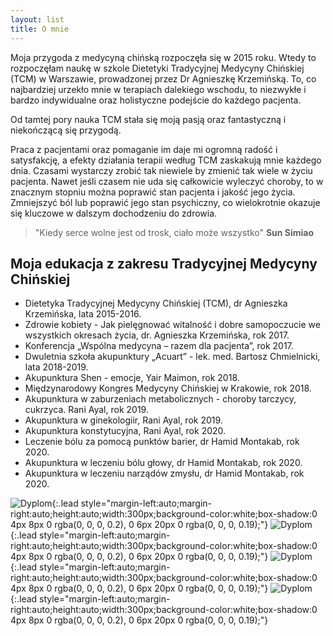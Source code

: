 ```yaml
---
layout: list
title: O mnie
---
```


<!--author-->

Moja przygoda z medycyną chińską rozpoczęła się w 2015 roku. Wtedy to rozpoczęłam naukę w szkole Dietetyki Tradycyjnej Medycyny Chińskiej (TCM) w Warszawie, prowadzonej przez Dr Agnieszkę Krzemińską. To, co najbardziej urzekło mnie w terapiach dalekiego wschodu, to niezwykłe i bardzo indywidualne oraz holistyczne podejście do każdego pacjenta. 

Od tamtej pory nauka TCM stała się moją pasją oraz fantastyczną i niekończącą się przygodą. 

Praca z pacjentami oraz pomaganie im daje mi ogromną radość i satysfakcję, a efekty działania terapii według TCM zaskakują mnie każdego dnia. Czasami wystarczy zrobić tak niewiele by zmienić tak wiele w życiu pacjenta. Nawet jeśli czasem nie uda się całkowicie wyleczyć choroby, to w znacznym stopniu można poprawić stan pacjenta i jakość jego życia. Zmniejszyć ból lub poprawić jego stan psychiczny, co wielokrotnie okazuje się kluczowe w dalszym dochodzeniu do zdrowia.

> "Kiedy serce wolne jest od trosk, ciało może wszystko" **Sun Simiao**

## Moja edukacja z zakresu Tradycyjnej Medycyny Chińskiej

- Dietetyka Tradycyjnej Medycyny Chińskiej (TCM), dr Agnieszka Krzemińska, lata 2015-2016.
- Zdrowie kobiety - Jak pielęgnować witalność i dobre samopoczucie we wszystkich okresach życia, dr. Agnieszka Krzemińska, rok 2017.
- Konferencja „Wspólna medycyna – razem dla pacjenta”, rok 2017.
- Dwuletnia szkoła akupunktury „Acuart” - lek. med. Bartosz Chmielnicki, lata 2018-2019.
- Akupunktura Shen - emocje, Yair Maimon, rok 2018.
- Międzynarodowy Kongres Medycyny Chińskiej w Krakowie, rok 2018.
- Akupunktura w zaburzeniach metabolicznych - choroby tarczycy, cukrzyca. Rani Ayal, rok 2019.
- Akupunktura w ginekologiir, Rani Ayal, rok 2019.
- Akupunktura konstytucyjna, Rani Ayal, rok 2020.
- Leczenie bólu za pomocą punktów barier, dr Hamid Montakab, rok 2020.
- Akupunktura w leczeniu bólu głowy, dr Hamid Montakab, rok 2020.
- Akupunktura w leczeniu narządów zmysłu, dr Hamid Montakab, rok 2020.

![Dyplom](/assets/img/dyplom-acuart.jpg){:.lead style="margin-left:auto;margin-right:auto;height:auto;width:300px;background-color:white;box-shadow:0 4px 8px 0 rgba(0, 0, 0, 0.2), 0 6px 20px 0 rgba(0, 0, 0, 0.19);"}
![Dyplom](/assets/img/dyplom-dietetyka-tcm.jpg){:.lead style="margin-left:auto;margin-right:auto;height:auto;width:300px;background-color:white;box-shadow:0 4px 8px 0 rgba(0, 0, 0, 0.2), 0 6px 20px 0 rgba(0, 0, 0, 0.19);"}
![Dyplom](/assets/img/dyplom-tcm-congress.jpg){:.lead style="margin-left:auto;margin-right:auto;height:auto;width:300px;background-color:white;box-shadow:0 4px 8px 0 rgba(0, 0, 0, 0.2), 0 6px 20px 0 rgba(0, 0, 0, 0.19);"}
![Dyplom](/assets/img/dyplom-zdrowie-kobiety.jpg){:.lead style="margin-left:auto;margin-right:auto;height:auto;width:300px;background-color:white;box-shadow:0 4px 8px 0 rgba(0, 0, 0, 0.2), 0 6px 20px 0 rgba(0, 0, 0, 0.19);"}
